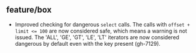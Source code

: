 ## feature/box

* Improved checking for dangerous `select` calls. The calls with
  `offset + limit <= 100` are now considered safe, which means a warning is not
  issued. The 'ALL', 'GE', 'GT', 'LE', 'LT' iterators are now considered dangerous
  by default even with the key present (gh-7129).
